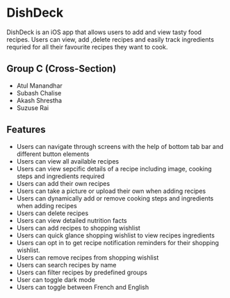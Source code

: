 # DishDeck

DishDeck is an iOS app that allows users to add and view tasty food recipes.
Users can view, add ,delete recipes and easily track ingredients requried for all their favourite recipes they want to cook.

## Group C (Cross-Section)

- Atul Manandhar
- Subash Chalise
- Akash Shrestha
- Suzuse Rai

## Features

- Users can navigate through screens with the help of bottom tab bar and different button elements
- Users can view all available recipes
- Users can view sepcific details of a recipe including image, cooking steps and ingredients required
- Users can add their own recipes
- Users can take a picture or upload their own when adding recipes
- Users can dynamically add or remove cooking steps and ingredients when adding recipes
- Users can delete recipes
- Users can view detailed nutrition facts
- Users can add recipes to shopping wishlist
- Users can quick glance shopping wishlist to view recipes ingredients
- Users can opt in to get recipe notification reminders for their shopping wishlist.
- Users can remove recipes from shopping wishlist
- Users can search recipes by name
- Users can filter recipes by predefined groups
- User can toggle dark mode
- Users can toggle between French and English
